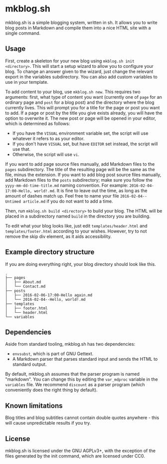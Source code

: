 # mkblog.sh

mkblog.sh is a simple blogging system, written in sh. It allows you to write
blog posts in Markdown and compile them into a nice HTML site with a single
command.

## Usage

First, create a skeleton for your new blog using `mkblog.sh init <directory>`.
This will start a setup wizard to allow you to configure your blog. To change
an answer given to the wizard, just change the relevant export in the variables
subdirectory. You can also add custom variables to use in your template.

To add content to your blog, use `mkblog.sh new`. This requires two arguments:
first, what type of content you want (currently one of `page` for an ordinary
page and `post` for a blog post) and the directory where the blog currently
lives. This will prompt you for a title for the page or post you want to add. If
a page or post by the title you give exists already, you will have the option to
overwrite it. The new post or page will be opened in your editor, which is
determined as follows:

* If you have the `VISUAL` environment variable set, the script will use
  whatever it refers to as your editor.
* If you don't have `VISUAL` set, but have `EDITOR` set instead, the script will
  use that.
* Otherwise, the script will use `vi`.

If you want to add page source files manually, add Markdown files to the `pages`
subdirectory. The title of the resulting page will be the same as the file,
minus the extension. If you want to add blog post source files manually, add
Markdown files to the `posts` subdirectory; make sure you follow the
`yyyy-mm-dd-time-title.md` naming convention. For example:
`2016-02-04-17:00-Hello, world!.md`. It is fine to leave out the time, as long
as the amount of dashes match up. Feel free to name your file
`2016-02-04--Untimed article.md` if you do not want to add a time.

Then, run `mkblog.sh build <directory>` to build your blog. The HTML will be
placed in a subdirectory named `build` in the directory you are building.

To edit what your blog looks like, just edit `templates/header.html` and
`templates/footer.html` according to your wishes. However, try to not remove
the skip div element, as it aids accessibility.

## Example directory structure

If you are doing everything right, your blog directory should look like this.

    .
    ├── pages
    │   ├── About.md
    │   └── Contact.md
    ├── posts
    │   ├── 2016-02-06-17:00-Hello again.md
    │   └── 2016-02-04--Hello, world!.md
    ├── templates
    │   ├── footer.html
    │   └── header.html
    └── variables

## Dependencies

Aside from standard tooling, mkblog.sh has two dependencies:

* `envsubst`, which is part of GNU Gettext.
* A Markdown parser that parses standard input and sends the HTML to standard
  output.

By default, mkblog.sh assumes that the parser program is named "markdown". You
can change this by editing the `var_mdproc` variable in the `variables` file. We
recommend `discount` as a parser program (which conveniently does the right
thing by default).

## Known limitations

Blog titles and blog subtitles cannot contain double quotes anywhere - this will
cause unpredictable results if you try.

## License

mkblog.sh is licensed under the GNU AGPLv3+, with the exception of the files
generated by the init command, which are licensed under CC0.
